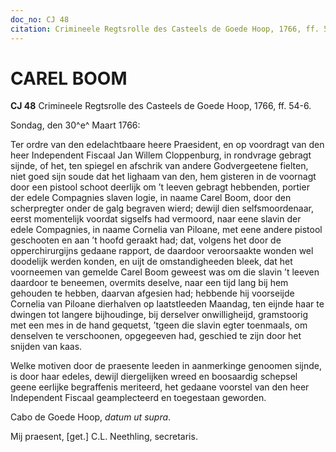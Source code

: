 ```yaml
---
doc_no: CJ 48
citation: Crimineele Regtsrolle des Casteels de Goede Hoop, 1766, ff. 54-6.
---
```


# CAREL BOOM

**CJ 48** Crimineele Regtsrolle des Casteels de Goede Hoop, 1766, ff. 54-6.

Sondag, den 30^e^ Maart 1766:

Ter ordre van den edelachtbaare heere Praesident, en op voordragt van den heer Independent Fiscaal Jan Willem Cloppenburg, in rondvrage gebragt sijnde, of het, ten spiegel en afschrik van andere Godvergeetene fielten, niet goed sijn soude dat het lighaam van den, hem gisteren in de voornagt door een pistool schoot deerlijk om ’t leeven gebragt hebbenden, portier der edele Compagnies slaven logie, in naame Carel Boom, door den scherpregter onder de galg begraven wierd; dewijl dien selfsmoordenaar, eerst momentelijk voordat sigselfs had vermoord, naar eene slavin der edele Compagnies, in naame Cornelia van Piloane, met eene andere pistool geschooten en aan ’t hoofd geraakt had; dat, volgens het door de opperchirurgijns gedaane rapport, de daardoor veroorsaakte wonden wel doodelijk werden konden, en uijt de omstandigheeden bleek, dat het voorneemen van gemelde Carel Boom geweest was om die slavin ’t leeven daardoor te beneemen, overmits deselve, naar een tijd lang bij hem gehouden te hebben, daarvan afgesien had; hebbende hij voorseijde Cornelia van Piloane dierhalven op laatstleeden Maandag, ten eijnde haar te dwingen tot langere bijhoudinge, bij derselver onwilligheijd, gramstoorig met een mes in de hand gequetst, ’tgeen die slavin egter toenmaals, om denselven te verschoonen, opgegeeven had, geschied te zijn door het snijden van kaas.

Welke motiven door de praesente leeden in aanmerkinge genoomen sijnde, is door haar edeles, dewijl diergelijken wreed en boosaardig schepsel geene eerlijke begraffenis meriteerd, het gedaane voorstel van den heer Independent Fiscaal geamplecteerd en toegestaan geworden.

Cabo de Goede Hoop, *datum ut supra*.

Mij praesent, \[get.\] C.L. Neethling, secretaris.